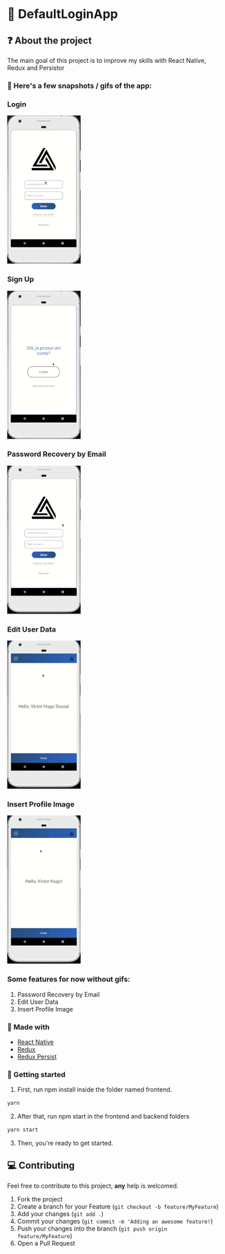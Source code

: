 # :closed_book: DefaultLoginApp

## :question: About the project

The main goal of this project is to improve my skills with React Native, Redux and Persistor
  
### :iphone: Here's a few snapshots / gifs of the app:

<div>
  <h3>Login</h3>
  <img src="https://github.com/SousaVictorH/DefaultLoginApp/blob/master/videos/login.gif" alt="Login">
</div>

<div>
  <h3>Sign Up</h3>
  <img src="https://github.com/SousaVictorH/DefaultLoginApp/blob/master/videos/signUp.gif" alt="SignUp" />
</div>

<div>
  <h3>Password Recovery by Email</h3>
  <img src="https://github.com/SousaVictorH/DefaultLoginApp/blob/master/videos/passwordRecovery.gif" alt="PasswordUpdate" />
</div>

<div>
  <h3>Edit User Data</h3>
  <img src="https://github.com/SousaVictorH/DefaultLoginApp/blob/master/videos/userUpdate.gif" alt="EditUserData" />
</div>

<div>
  <h3>Insert Profile Image</h3>
  <img src="https://github.com/SousaVictorH/DefaultLoginApp/blob/master/videos/profileImage.gif" alt="ProfileImage" />
</div>

<div>
  <h3>Some features for now without gifs: </h3>

  1. Password Recovery by Email
  2. Edit User Data
  3. Insert Profile Image
</div>
  
###  :hammer: Made with

- [React Native](https://reactnative.dev/)
- [Redux](https://redux.js.org/)
- [Redux Persist](https://github.com/rt2zz/redux-persist)

<!-- GETTING STARTED -->

### :triangular_flag_on_post: Getting started

1. First, run npm install inside the folder named frontend.

```sh
yarn
```

2. After that, run npm start in the frontend and backend folders

```sh
yarn start
```

3. Then, you're ready to get started.

## :computer: Contributing

Feel free to contribute to this project, **any** help is welcomed.

1. Fork the project
2. Create a branch for your Feature (`git checkout -b feature/MyFeature`)
3. Add your changes (`git add .`)
4. Commit your changes (`git commit -m 'Adding an awesome feature!`)
5. Push your changes into the branch (`git push origin feature/MyFeature`)
6. Open a Pull Request
